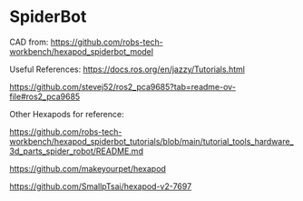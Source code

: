 # SpiderBot

CAD from: https://github.com/robs-tech-workbench/hexapod_spiderbot_model

Useful References:
https://docs.ros.org/en/jazzy/Tutorials.html

https://github.com/stevej52/ros2_pca9685?tab=readme-ov-file#ros2_pca9685



Other Hexapods for reference:

https://github.com/robs-tech-workbench/hexapod_spiderbot_tutorials/blob/main/tutorial_tools_hardware_3d_parts_spider_robot/README.md

https://github.com/makeyourpet/hexapod

https://github.com/SmallpTsai/hexapod-v2-7697

